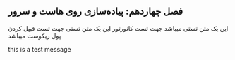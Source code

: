 ## فصل چهاردهم: پیاده‌سازی روی هاست و سرور


این یک متن تستی میباشد جهت تست کانورتور
این یک متن تستی جهت تست قبپل کردن پول ریکوست میباشد


this is a test message
